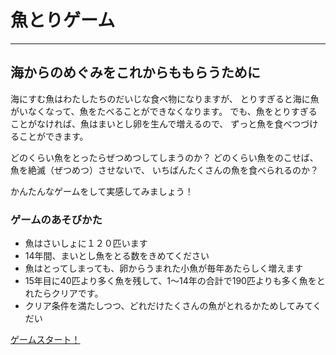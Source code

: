 # 魚とりゲーム

---

## 海からのめぐみをこれからももらうために

海にすむ魚はわたしたちのだいじな食べ物になりますが、
とりすぎると海に魚がいなくなって、魚をたべることができなくなります。
でも、魚をとりすぎることがなければ、魚はまいとし卵を生んで増えるので、
ずっと魚を食べつづけることができます。

どのくらい魚をとったらぜつめつしてしまうのか？
どのくらい魚をのこせば、魚を絶滅（ぜつめつ）させないで、
いちばんたくさんの魚を食べられるのか？

​かんたんなゲームをして実感してみましょう！

### ゲームのあそびかた
 
- 魚はさいしょに１２０匹います
- 14年間、まいとし魚をとる数をきめてください
- 魚はとってしまっても、卵からうまれた小魚が毎年あたらしく増えます
- 15年目に40匹より多く魚を残して、1～14年の合計で190匹よりも多く魚をとれたらクリアです。
- クリア条件を満たしつつ、どれだけたくさんの魚がとれるかためしてみてくだい

[ゲームスタート！](https://ichimomo.shinyapps.io/fish_game/?_ga=2.256423691.1091642628.1589962233-1472638597.1589555517)
